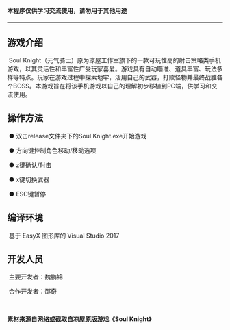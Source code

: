 #### 本程序仅供学习交流使用，请勿用于其他用途

______

## 游戏介绍

  ​	Soul Knight（元气骑士）原为凉屋工作室旗下的一款可玩性高的射击策略类手机游戏，以其灵活性和丰富性广受玩家喜爱。游戏具有自动瞄准、道具丰富、玩法多样等特点。玩家在游戏过程中探索地牢，活用自己的武器，打败怪物并最终战胜各个BOSS。本游戏旨在将该手机游戏以自己的理解初步移植到PC端，供学习和交流使用。

## 操作方法

  ​	● 双击release文件夹下的Soul Knight.exe开始游戏

  ​	● 方向键控制角色移动/移动选项

  ​	● z键确认/射击

  ​	● x键切换武器

  ​	● ESC键暂停

## 编译环境

  ​	基于 EasyX 图形库的 Visual Studio 2017 

## 开发人员

  ​	主要开发者：魏鹏锦

  ​	合作开发者：邵奇

  ​                             

**素材来源自网络或截取自凉屋原版游戏《Soul Knight》**

​                                                          		  
